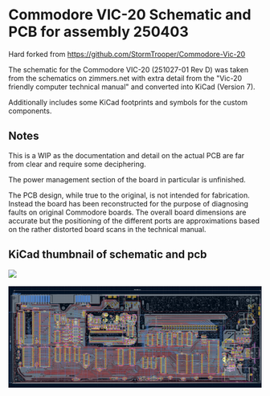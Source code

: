 # Commodore VIC-20 Schematic and PCB for assembly 250403

Hard forked from https://github.com/StormTrooper/Commodore-Vic-20

The schematic for the Commodore VIC-20 (251027-01 Rev D) was taken from the 
schematics on zimmers.net with extra detail from the "Vic-20 friendly computer 
technical manual" and converted into KiCad (Version 7).

Additionally includes some KiCad footprints and symbols for the custom components.

## Notes

This is a WIP as the documentation and detail on the actual PCB are far from
clear and require some deciphering.

The power management section of the board in particular is unfinished.

The PCB design, while true to the original, is not intended for fabrication.
Instead the board has been reconstructed for the purpose of diagnosing faults
on original Commodore boards. The overall board dimensions are accurate but
the positioning of the different ports are approximations based on the rather
distorted board scans in the technical manual.

## KiCad thumbnail of schematic and pcb
![](images/commodore-vic20-thumb.png)

![](images/vc20-wip.png)
